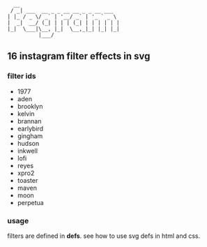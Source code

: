       __                                
     / _| ___  __ _ _ __ __ _ _ __ ___  
    | |_ / _ \/ _` | '__/ _` | '_ ` _ \ 
    |  _|  __/ (_| | | | (_| | | | | | |
    |_|  \___|\__, |_|  \__,_|_| |_| |_|
              |___/                     

## 16 instagram filter effects in svg

### filter ids

- 1977
- aden
- brooklyn
- kelvin
- brannan
- earlybird
- gingham
- hudson
- inkwell
- lofi
- reyes
- xpro2
- toaster
- maven
- moon
- perpetua

### usage
filters are defined in **defs**. see how to use svg defs in html and css.
